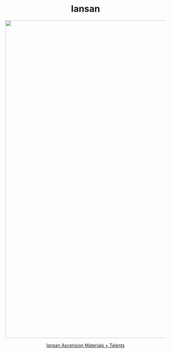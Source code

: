 <body>
  <div align="center">
    <h1> Iansan </h1>
<img src="https://api.hakush.in/gi/UI/UI_Gacha_AvatarImg_Iansan.webp" width=1000>
<p></p>
<a href="https://github.com/lihgrandini/characterstp/blob/main/Characters/Iansan/Iansan.rar">Iansan Ascension Materials + Talents</a><br>
  
  </div>
</body>
